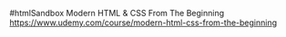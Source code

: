 #htmlSandbox
Modern HTML &amp; CSS From The Beginning
https://www.udemy.com/course/modern-html-css-from-the-beginning
